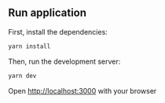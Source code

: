 ## Run application

First, install the dependencies:

```bash
yarn install
```

Then, run the development server:

```bash
yarn dev
```

Open [http://localhost:3000](http://localhost:3000) with your browser

